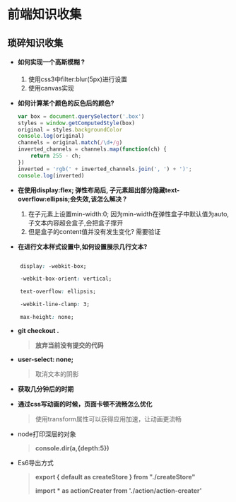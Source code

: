 # 前端知识收集



## 琐碎知识收集

- ####  **如何实现一个高斯模糊 ?**

  1. 使用css3中filter:blur(5px)进行设置
  2. 使用canvas实现

- **如何计算某个颜色的反色后的颜色?**

    ```javascript
    var box = document.querySelector('.box')
    styles = window.getComputedStyle(box)
    original = styles.backgroundColor
    console.log(original)
    channels = original.match(/\d+/g) 
    inverted_channels = channels.map(function(ch) {
        return 255 - ch;
    })
    inverted = 'rgb(' + inverted_channels.join(', ') + ')';
    console.log(inverted)
    
    ```

- **在使用display:flex; 弹性布局后, 子元素超出部分隐藏text-overflow:ellipsis;会失效,该怎么解决 ?**
  1. 在子元素上设置min-width:0; 因为min-width在弹性盒子中默认值为auto,子文本内容超会盒子,会把盒子撑开
  2. 但是盒子的content值并没有发生变化? 需要验证

- **在进行文本样式设置中,如何设置展示几行文本?**
```css

    display: -webkit-box;

    -webkit-box-orient: vertical;

    text-overflow: ellipsis;

    -webkit-line-clamp: 3;

    max-height: none;
```

- **git checkout .**

  > **放弃当前没有提交的代码**



- **user-select: none;**

  > 取消文本的阴影

  

- **获取几分钟后的时期**



- **通过css写动画的时候，页面卡顿不流畅怎么优化**

  > 使用transform属性可以获得应用加速，让动画更流畅
  
- node打印深层的对象

  > **console.dir(a,{depth:5})**



- Es6导出方式　

  > **export { default as createStore } from "./createStore"**
  >
  > **import * as actionCreater from './action/action-creater'**

